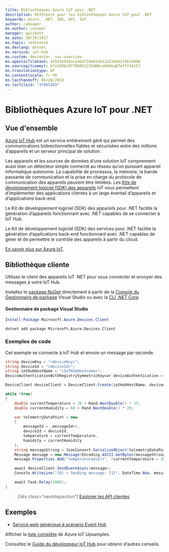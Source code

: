 ```yaml
---
title: Bibliothèques Azure IoT pour .NET
description: Référence pour les bibliothèques Azure IoT pour .NET
keywords: Azure, .NET, SDK, API, IoT
author: camsoper
ms.author: casoper
manager: wpickett
ms.date: 10/19/2017
ms.topic: reference
ms.devlang: dotnet
ms.service: iot-hub
ms.custom: devcenter, svc-overview
ms.openlocfilehash: af823e910acedd4f204034b12a31ba61fd53e090
ms.sourcegitcommit: bfa1898c97798991215d08ce89dea87efff44157
ms.translationtype: HT
ms.contentlocale: fr-FR
ms.lasthandoff: 06/28/2018
ms.locfileid: "37065269"
---
```

# <a name="azure-iot-libraries-for-net"></a>Bibliothèques Azure IoT pour .NET

## <a name="overview"></a>Vue d'ensemble

[Azure IoT Hub](https://azure.microsoft.com/services/iot-hub/) est un service entièrement géré qui permet des communications bidirectionnelles fiables et sécurisées entre des millions d’appareils et un serveur principal de solution.

Les appareils et les sources de données d’une solution IoT comprennent aussi bien un détecteur simple connecté au réseau qu’un puissant appareil informatique autonome. La capabilité de processus, la mémoire, la bande passante de communication et la prise en charge du protocole de communication des appareils peuvent être limitées. Les [Kits de développement logiciel (SDK) des appareils](https://docs.microsoft.com/azure/iot-hub/iot-hub-devguide-sdks) IoT vous permettent d’implémenter des applications clientes à un large éventail d’appareils et d’applications back-end.

Le Kit de développement logiciel (SDK) des appareils pour .NET facilite la génération d’appareils fonctionnant avec .NET capables de se connecter à IoT Hub.

Le Kit de développement logiciel (SDK) des services pour .NET facilite la génération d’applications back-end fonctionnant avec .NET capables de gérer et de permettre le contrôle des appareils à partir du cloud.

[En savoir plus sur Azure IoT](https://docs.microsoft.com/azure/iot-hub/).


## <a name="client-library"></a>Bibliothèque cliente

Utilisez le client des appareils IoT .NET pour vous connecter et envoyer des messages à votre IoT Hub.

Installez le [package NuGet]( https://www.nuget.org/packages/Microsoft.Azure.Devices.Client) directement à partir de la [Console du Gestionnaire de package][PackageManager] Visual Studio ou avec la [CLI .NET Core][DotNetCLI].

#### <a name="visual-studio-package-manager"></a>Gestionnaire de package Visual Studio

```powershell
Install-Package Microsoft.Azure.Devices.Client
```

```bash
dotnet add package Microsoft.Azure.Devices.Client
```
### <a name="code-examples"></a>Exemples de code 

Cet exemple se connecte à IoT Hub et envoie un message par seconde.

```csharp
string deviceKey = "<deviceKey>";
string deviceId = "<deviceId>";
string iotHubHostName = "<IoTHubHostname>";
DeviceAuthenticationWithRegistrySymmetricKeyvar deviceAuthentication = new DeviceAuthenticationWithRegistrySymmetricKey(deviceId, deviceKey);

DeviceClient deviceClient = DeviceClient.Create(iotHubHostName, deviceAuthentication, TransportType.Mqtt);

while (true)
{
    double currentTemperature = 20 + Rand.NextDouble() * 15;
    double currentHumidity = 60 + Rand.NextDouble() * 20;

    var telemetryDataPoint = new
    {
        messageId = _messageId++,
        deviceId = deviceId,
        temperature = currentTemperature,
        humidity = currentHumidity
    };
    string messageString = JsonConvert.SerializeObject(telemetryDataPoint);
    Message message = new Message(Encoding.ASCII.GetBytes(messageString));
    message.Properties.Add("temperatureAlert", (currentTemperature > 30) ? "true" : "false");

    await deviceClient.SendEventAsync(message);
    Console.WriteLine("{0} > Sending message: {1}", DateTime.Now, messageString);

    await Task.Delay(1000);
}
```


> [!div class="nextstepaction"]
> [Explorer les API clientes](/dotnet/api/overview/azure/iot/client)

## <a name="samples"></a>Exemples

- [Service web générique à scénario Event Hub](https://azure.microsoft.com/resources/samples/event-hubs-dotnet-importfromweb/)

Afficher la [liste complète](https://azure.microsoft.com/resources/samples/?platform=dotnet&service=iot-hub) de Azure IoT Upsamples.

Consultez le [Guide du développeur IoT Hub](https://docs.microsoft.com/azure/iot-hub/iot-hub-devguide) pour obtenir d’autres conseils.

[PackageManager]: https://docs.microsoft.com/nuget/tools/package-manager-console
[DotNetCLI]: https://docs.microsoft.com/dotnet/core/tools/dotnet-add-package
